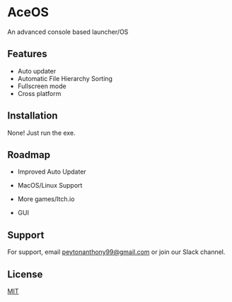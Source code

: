 
# AceOS

An advanced console based launcher/OS



## Features

- Auto updater
- Automatic File Hierarchy Sorting
- Fullscreen mode
- Cross platform


## Installation

None! Just run the exe.
    
## Roadmap

- Improved Auto Updater

- MacOS/Linux Support

- More games/Itch.io

- GUI


## Support

For support, email peytonanthony99@gmail.com or join our Slack channel.


## License

[MIT](https://choosealicense.com/licenses/mit/)


